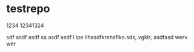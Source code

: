 # testrepo

1234 12341324

sdf asdf asdf sa 
asdf asdf l ipe lihasdfkrehsflko.sds,.vgklr;
asdfasd werv wer 
